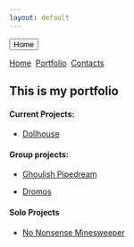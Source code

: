 ```yaml
---
layout: default
---
```


<button name="btnHome" onclick="https://generalshnitsel.github.io/">Home</button>

[Home](./)&nbsp;&nbsp;[Portfolio](./portfolio.html)&nbsp;&nbsp;[Contacts](./Contacts.html)&nbsp;&nbsp;

## This is my portfolio


#### Current Projects:

*   [Dollhouse](Dollhouse.html)

#### Group projects:

*   [Ghoulish Pipedream](./ghoulishpipedream.html)

*   [Dromos](./Dromos.html)

#### Solo Projects

*   [No Nonsense Minesweeper](./Mine.html)





